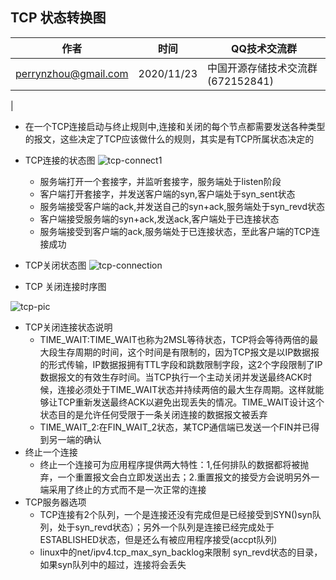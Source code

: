 ## TCP 状态转换图


| 作者 | 时间 |QQ技术交流群 |
| ------ | ------ |------ |
| perrynzhou@gmail.com |2020/11/23 |中国开源存储技术交流群(672152841) |

|
- 在一个TCP连接启动与终止规则中,连接和关闭的每个节点都需要发送各种类型的报文，这些决定了TCP应该做什么的规则，其实是有TCP所属状态决定的
- TCP连接的状态图
 ![tcp-connect1](../images/tcp_connect1.png)
	 - 服务端打开一个套接字，并监听套接字，服务端处于listen阶段
	 - 客户端打开套接字，并发送客户端的syn,客户端处于syn_sent状态
	 - 服务端接受客户端的ack,并发送自己的syn+ack,服务端处于syn_revd状态
	 - 客户端接受服务端的syn+ack,发送ack,客户端处于已连接状态
	 - 服务端接受到客户端的ack,服务端处于已连接状态，至此客户端的TCP连接成功
- TCP关闭状态图
 ![tcp-connection](./../images/tcp_close1.png)
 
- TCP 关闭连接时序图

 ![tcp-pic](../images/pic1.png)
 
 - TCP关闭连接状态说明
	 - TIME_WAIT:TIME_WAIT也称为2MSL等待状态，TCP将会等待两倍的最大段生存周期的时间，这个时间是有限制的，因为TCP报文是以IP数据报的形式传输，IP数据报拥有TTL字段和跳数限制字段，这2个字段限制了IP数据报文的有效生存时间。当TCP执行一个主动关闭并发送最终ACK时候，连接必须处于TIME_WAIT状态并持续两倍的最大生存周期。这样就能够让TCP重新发送最终ACK以避免出现丢失的情况。TIME_WAIT设计这个状态目的是允许任何受限于一条关闭连接的数据报文被丢弃
	 - TIME_WAIT_2:在FIN_WAIT_2状态，某TCP通信端已发送一个FIN并已得到另一端的确认
- 终止一个连接
	- 终止一个连接可为应用程序提供两大特性：1,任何排队的数据都将被抛弃，一个重置报文会白立即发送出去；2.重置报文的接受方会说明另外一端采用了终止的方式而不是一次正常的连接
- TCP服务器选项
	- TCP连接有2个队列，一个是连接还没有完成但是已经接受到SYN()syn队列，处于syn_revd状态）；另外一个队列是连接已经完成处于ESTABLISHED状态，但是还么有被应用程序接受(accpt队列)
	- linux中的net/ipv4.tcp_max_syn_backlog来限制 syn_revd状态的目录，如果syn队列中的超过，连接将会丢失
